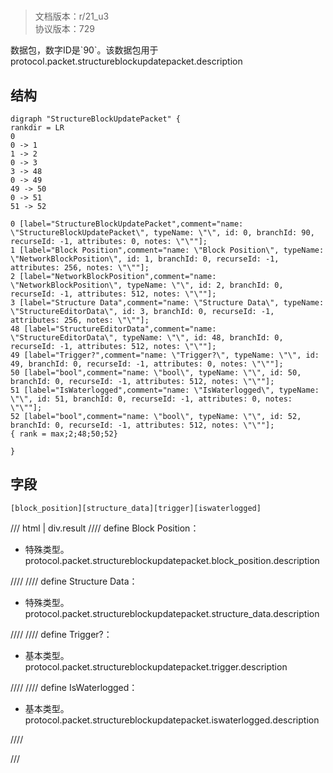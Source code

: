# <!-- md:samp StructureBlockUpdatePacket -->

> 文档版本：r/21_u3<br/>协议版本：729

<!-- md:samp StructureBlockUpdatePacket -->数据包，数字ID是`90`。该数据包用于protocol.packet.structureblockupdatepacket.description

## 结构

```viz
digraph "StructureBlockUpdatePacket" {
rankdir = LR
0
0 -> 1
1 -> 2
0 -> 3
3 -> 48
0 -> 49
49 -> 50
0 -> 51
51 -> 52

0 [label="StructureBlockUpdatePacket",comment="name: \"StructureBlockUpdatePacket\", typeName: \"\", id: 0, branchId: 90, recurseId: -1, attributes: 0, notes: \"\""];
1 [label="Block Position",comment="name: \"Block Position\", typeName: \"NetworkBlockPosition\", id: 1, branchId: 0, recurseId: -1, attributes: 256, notes: \"\""];
2 [label="NetworkBlockPosition",comment="name: \"NetworkBlockPosition\", typeName: \"\", id: 2, branchId: 0, recurseId: -1, attributes: 512, notes: \"\""];
3 [label="Structure Data",comment="name: \"Structure Data\", typeName: \"StructureEditorData\", id: 3, branchId: 0, recurseId: -1, attributes: 256, notes: \"\""];
48 [label="StructureEditorData",comment="name: \"StructureEditorData\", typeName: \"\", id: 48, branchId: 0, recurseId: -1, attributes: 512, notes: \"\""];
49 [label="Trigger?",comment="name: \"Trigger?\", typeName: \"\", id: 49, branchId: 0, recurseId: -1, attributes: 0, notes: \"\""];
50 [label="bool",comment="name: \"bool\", typeName: \"\", id: 50, branchId: 0, recurseId: -1, attributes: 512, notes: \"\""];
51 [label="IsWaterlogged",comment="name: \"IsWaterlogged\", typeName: \"\", id: 51, branchId: 0, recurseId: -1, attributes: 0, notes: \"\""];
52 [label="bool",comment="name: \"bool\", typeName: \"\", id: 52, branchId: 0, recurseId: -1, attributes: 512, notes: \"\""];
{ rank = max;2;48;50;52}

}

```

## 字段

```title='StructureBlockUpdatePacket'
[block_position][structure_data][trigger][iswaterlogged]
```

/// html | div.result
//// define
Block Position：[<!-- md:samp NetworkBlockPosition -->](../types/networkblockposition.md)

- 特殊类型。protocol.packet.structureblockupdatepacket.block_position.description


////
//// define
Structure Data：[<!-- md:samp StructureEditorData -->](../types/structureeditordata.md)

- 特殊类型。protocol.packet.structureblockupdatepacket.structure_data.description


////
//// define
Trigger?：<!-- md:samp bool -->

- 基本类型。protocol.packet.structureblockupdatepacket.trigger.description


////
//// define
IsWaterlogged：<!-- md:samp bool -->

- 基本类型。protocol.packet.structureblockupdatepacket.iswaterlogged.description


////

///

